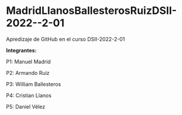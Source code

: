 # MadridLlanosBallesterosRuizDSII-2022--2-01

Apredizaje de GitHub en el curso DSII-2022-2-01

**Integrantes:**

P1: Manuel Madrid

P2: Armando Ruiz

P3: William Ballesteros

P4: Cristian Llanos

P5: Daniel Vélez
